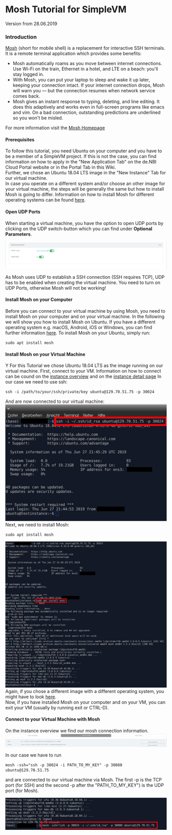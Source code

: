 # Mosh Tutorial for SimpleVM
Version from 28.06.2019

### Introduction
[Mosh](https://mosh.org/) (short for mobile shell) is a replacement for interactive SSH terminals. It is a remote terminal application which provides some benefits:

* Mosh automatically roams as you move between internet connections. Use Wi-Fi on the train, Ethernet in a hotel, and LTE on a beach: you'll stay logged in.
* With Mosh, you can put your laptop to sleep and wake it up later, keeping your connection intact. If your internet connection drops, Mosh will warn you — but the connection resumes when network service comes back.
* Mosh gives an instant response to typing, deleting, and line editing. It does this adaptively and works even in full-screen programs like emacs and vim. On a bad connection, outstanding predictions are underlined so you won't be misled.  

For more information visit the [Mosh Homepage](https://mosh.org/)
#### Prerequisites
To follow this tutorial, you need Ubuntu on your computer and you have to be a member of a SimpleVM project. If this is not the case, you can find information on how to apply in the "New Application Tab" on the de.NBI Cloud Portal website or in the Portal Tab in this Wiki.  
Further, we chose an Ubuntu 18.04 LTS image in the "New Instance" Tab for our virtual machine.  
In case you operate on a different system and/or choose an other image for your virtual machine, the steps will be generally the same but how to install Mosh is going to differ. Information on how to install Mosh for different operating systems can be found [here](https://mosh.org/#getting).

#### Open UDP Ports
When starting a virtual machine, you have the option to open UDP ports by clicking on the UDP switch-button which you can find under **Optional Parameters**. 

![UDP_ON](images/udp_on.png)

As Mosh uses UDP to establish a SSH connection (SSH requires TCP), UDP has to be enabled when creating the virtual machine. You need to turn on UDP Ports, otherwise Mosh will not be working! 

#### Install Mosh on your Computer
Before you can connect to your virtual machine by using Mosh, you need to install Mosh on your computer and on your virtual machine. In the following we will show you how to install Mosh on Ubuntu. If you have a different operating system e.g. macOS, Android, iOS or Windows, you can find further information [here](https://mosh.org/#getting).
To install Mosh on your Ubuntu, simply run:
```
sudo apt install mosh
```

#### Install Mosh on your Virtual Machine
Y
For this Tutorial we chose Ubuntu 18.04 LTS as the image running on our virtual machine.
First, connect to your VM. Information on how to connect can be cound on the [instance overview](../../simple_vm/Instance/instance_overview.md#further-details-and-actions) and on the [instance detail page](../../simple_vm/Instance/instance_detail.md#general-information)
In our case we need to use ssh:
```
ssh -i /path/to/your/ssh/private/key ubuntu@129.70.51.75 -p 30024
```
And are now connected to our virtual machine:
![CONNECTED WITH SSH](images/connected_with_ssh.png)  
Next, we need to install Mosh:
```
sudo apt install mosh
```
![INSTALL MOSH ON VM](images/install_mosh_on_vm.png)
Again, if you chose a different image with a different operating system, you might have to look [here](https://mosh.org/#getting).  
Now, if you have installed Mosh on your computer and on your VM, you can exit your VM (usually by running exit or CTRL-D).

#### Connect to your Virtual Machine with Mosh
On the instance overview we find our mosh connection information.
![CONNECTION INFO](images/connect_info_two.png)

In our case we have to run
```
mosh -ssh="ssh -p 30024 -i PATH_TO_MY_KEY" -p 30080 ubuntu@129.70.51.75
```
and are connected to our virtual machine via Mosh. The first -p <portnumber> is the TCP port (for SSH) and the second -p <portnumber> after the "PATH_TO_MY_KEY") is the UDP port (for Mosh).

![CONNECT WITH MOSH](images/connect_with_mosh.png)

